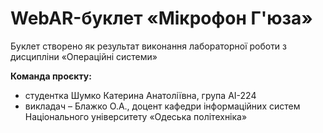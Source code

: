 # WebAR-буклет «Мікрофон Г'юза»
Буклет створено як результат виконання лабораторної роботи з дисципліни
«Операційні системи» 

**Команда проєкту:**
- студентка Шумко Катерина Анатоліївна, група АІ-224
- викладач – Блажко О.А., доцент кафедри інформаційних систем Національного
університету «Одеська політехніка» 
